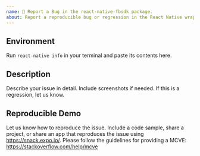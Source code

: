 ```yaml
---
name: 🐛 Report a Bug in the react-native-fbsdk package.
about: Report a reproducible bug or regression in the React Native wrapper.
---
```


## Environment

Run `react-native info` in your terminal and paste its contents here.

## Description

Describe your issue in detail. Include screenshots if needed. If this is a regression, let us know.

## Reproducible Demo

Let us know how to reproduce the issue. Include a code sample, share a project, or share an app that reproduces the issue using https://snack.expo.io/.
Please follow the guidelines for providing a MCVE: https://stackoverflow.com/help/mcve
